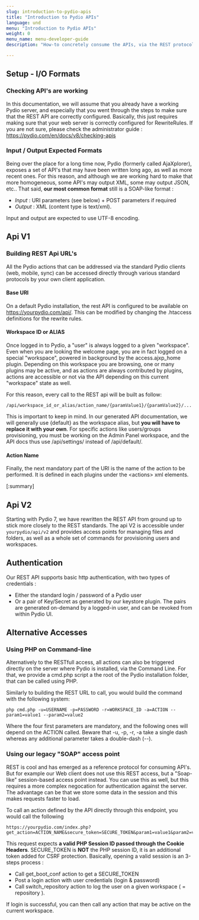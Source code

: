 ```yaml
---
slug: introduction-to-pydio-apis
title: "Introduction to Pydio APIs"
language: und
menu: "Introduction to Pydio APIs"
weight: 0
menu_name: menu-developer-guide
description: "How-to concretely consume the APIs, via the REST protocol, PHP Command line or ready-to-use SOAP clients."

---
```


## Setup - I/O Formats

### Checking API's are working

In this documentation, we will assume that you already have a working Pydio server, and especially that you went through
the steps to make sure that the REST API are correctly configured. Basically, this just requires making sure that your 
web server is correctly configured for RewriteRules.
If you are not sure, please check the administrator guide : https://pydio.com/en/docs/v8/checking-apis

### Input / Output Expected Formats

Being over the place for a long time now, Pydio (formerly called AjaXplorer), exposes a set of API's that may have been 
written long ago, as well as more recent ones. For this reason, and although we are working hard to make that more homogeneous, 
some API's may output XML, some may output JSON, etc.. 
That said, **our most common format** still is a SOAP-like format : 

- *Input* : URI parameters (see below) + POST parameters if required
- *Output* : XML (content type is text/xml).

Input and output are expected to use UTF-8 encoding.

## Api V1

### Building REST Api URL's

All the Pydio actions that can be addressed via the standard Pydio clients (web, mobile, sync) can be accessed directly 
through various standard protocols by your own client application.

#### Base URI

On a default Pydio installation, the rest API is configured to be available on https://yourpydio.com/api/. This can be modified
by changing the .htaccess definitions for the rewrite rules. 

#### Workspace ID or ALIAS

Once logged in to Pydio, a "user" is always logged to a given "workspace". Even when you are looking the welcome page, you are in fact logged
on a special "workspace", powered in background by the access.ajxp_home plugin. Depending on this workspace you are browsing, 
one or many plugins may be active, and as actions are always contributed by plugins, actions are accessible or not via the API 
depending on this current "workspace" state as well.

For this reason, every call to the REST api will be built as follow:  

    /api/workspace_id_or_alias/action_name/{paramValue1}/{paramValue2}/...

This is important to keep in mind. In our generated API documentation, we will generally use {default} as the workspace alias, but
**you will have to replace it with your own**. For specific actions like users/groups provisioning, you must be working on the Admin Panel
workspace, and the API docs thus use /api/settings/ instead of /api/default/.

#### Action Name

Finally, the next mandatory part of the URI is the name of the action to be performed. It is defined in each plugins under the &lt;actions&gt; xml elements.

[:summary]

## Api V2

Starting with Pydio 7, we have rewritten the REST API from ground up to stick more closely to the REST standards. The api V2 is accessible under `yourpydio/api/v2` and provides access points for managing files and folders, as well as a whole set of commands for provisioning users and workspaces.

## Authentication

Our REST API supports basic http authentication, with two types of credentials : 

- Either the standard login / password of a Pydio user
- Or a pair of Key/Secret as generated by our keystore plugin. The pairs are generated on-demand by a logged-in user, and can be revoked
from within Pydio UI. 

## Alternative Accesses

### Using PHP on Command-line

Alternatively to the RESTfull access, all actions can also be triggered directly on the server where Pydio is installed, 
via the Command Line. For that, we provide a cmd.php script a the root of the Pydio installation folder, that can be called using PHP. 

Similarly to building the REST URL to call, you would build the command with the following system: 

    php cmd.php -u=USERNAME -p=PASSWORD -r=WORKSPACE_ID -a=ACTION --param1=value1 --param2=value2

Where the four first parameters are mandatory, and the following ones will depend on the ACTION called. Beware that -u, -p, -r, -a take a single
dash whereas any additional parameter takes a double-dash (--).

### Using our legacy "SOAP" access point

REST is cool and has emerged as a reference protocol for consuming API's. But for example our Web client 
does not use this REST access, but a "Soap-like" session-based access point instead. You can use this as well, but this 
requires a more complex negocation for authentication against the server. The advantage can be that we store some data in the
session and this makes requests faster to load.

To call an action defined by the API directly through this endpoint, you would call the following

    https://yourpydio.com/index.php?get_action=ACTION_NAME&secure_token=SECURE_TOKEN&param1=value1&param2=value2

This request expects **a valid PHP Session ID passed through the Cookie Headers**. SECURE_TOKEN is **NOT** the PHP session ID, 
it is an additional token added for CSRF protection. 
Basically, opening a valid session is an 3-steps process : 

- Call get_boot_conf action to get a SECURE_TOKEN
- Post a login action with user credentials (login & password)
- Call switch_repository action to log the user on a given workspace ( = repository ).

If login is successful, you can then call any action that may be active on the current workspace.